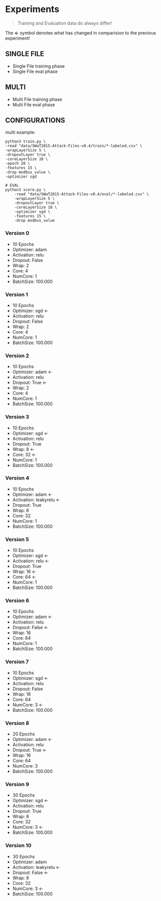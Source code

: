# Experiments

> Training and Evaluation data do always differ!

The **<-** symbol denotes what has changed in comparision to the previous experiment!

## SINGLE FILE

- Single File training phase
- Single File eval phase

## MULTI

- Multi File training phase
- Multi File eval phase

## CONFIGURATIONS

multi example:

    python3 train.py \
    -read "data/SWaT2015-Attack-Files-v0.4/train/*-labeled.csv" \
    -wrapLayerSize 5 \
    -dropoutLayer true \
    -coreLayerSize 10 \
    -epoch 20 \
    -features 15 \
    -drop modbus_value \
    -optimizer sgd

    # EVAL
    python3 score.py \
        -read "data/SWaT2015-Attack-Files-v0.4/eval/*-labeled.csv" \
        -wrapLayerSize 5 \
        -dropoutLayer true \
        -coreLayerSize 10 \
        -optimizer sgd \
        -features 15 \
        -drop modbus_value

### Version 0

- 10 Epochs
- Optimizer: adam
- Activation: relu
- Dropout: False
- Wrap: 2
- Core: 4
- NumCore: 1
- BatchSize: 100.000

### Version 1

- 10 Epochs
- Optimizer: sgd <-
- Activation: relu
- Dropout: False
- Wrap: 2
- Core: 4
- NumCore: 1
- BatchSize: 100.000

### Version 2

- 10 Epochs
- Optimizer: adam <-
- Activation: relu
- Dropout: True <-
- Wrap: 2
- Core: 4
- NumCore: 1
- BatchSize: 100.000

### Version 3

- 10 Epochs
- Optimizer: sgd <-
- Activation: relu
- Dropout: True
- Wrap: 8 <-
- Core: 32 <-
- NumCore: 1
- BatchSize: 100.000

### Version 4

- 10 Epochs
- Optimizer: adam <-
- Activation: leakyrelu <-
- Dropout: True
- Wrap: 8
- Core: 32
- NumCore: 1
- BatchSize: 100.000

### Version 5

- 10 Epochs
- Optimizer: sgd <-
- Activation: relu <-
- Dropout: True
- Wrap: 16 <-
- Core: 64 <-
- NumCore: 1
- BatchSize: 100.000

### Version 6

- 10 Epochs
- Optimizer: adam <-
- Activation: relu
- Dropout: False <-
- Wrap: 16
- Core: 64
- NumCore: 1
- BatchSize: 100.000

### Version 7

- 10 Epochs
- Optimizer: sgd <-
- Activation: relu
- Dropout: False
- Wrap: 16
- Core: 64
- NumCore: 3 <-
- BatchSize: 100.000

### Version 8

- 20 Epochs
- Optimizer: adam <-
- Activation: relu
- Dropout: True <-
- Wrap: 16
- Core: 64
- NumCore: 3
- BatchSize: 100.000

### Version 9

- 30 Epochs
- Optimizer: sgd <-
- Activation: relu
- Dropout: True
- Wrap: 8
- Core: 32
- NumCore: 3 <-
- BatchSize: 100.000

### Version 10

- 30 Epochs
- Optimizer: adam
- Activation: leakyrelu <-
- Dropout: False <-
- Wrap: 8
- Core: 32
- NumCore: 3 <- 
- BatchSize: 100.000

